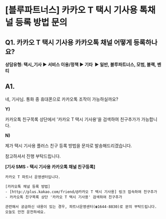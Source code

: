 # [블루파트너스] 카카오 T 택시 기사용 톡채널 등록 방법 문의

**Q1. 카카오 T 택시 기사용 카카오톡 채널 어떻게 등록하나요?**
---------------------------------------

**상담유형: **택시\_기사 ▶ 서비스 이용/정책 ▶ 기타  ▶ 일반, 블루파트너스, 모범, 블랙, 벤티****

**A1.**
-------

네, 기사님. 통화 중 휴대폰으로 카카오톡 조작이 가능하실까요?

**Y)**

카카오톡 친구목록 상단에서 '카카오 T 택시 기사용'을 검색하여 친구추가가 가능합니다.

**N)**

제가 택시 기사용 플러스 친구 등록 방법을 문자로 발송해드리겠습니다.

참고하셔서 진행 부탁드립니다.

**[기사 SMS - 택시 기사용 카카오톡 채널 친구등록]**

```
카카오 T 파트너 운영센터입니다.   
  
[카카오톡 채널 등록 방법]   
- [http://plus.kakao.com/friend/@카카오 T 택시 기사용] 링크 접속하여 친구추가  
- 카카오톡 친구목록 상단 '카카오 T 택시 기사용' 검색하여 친구추가  
  
관련해서 궁금하신 내용이 있는 경우, 파트너운영센터(☎1644-8830)로 문의 부탁드립니다.   
오늘도 안전 운전하세요.
```
